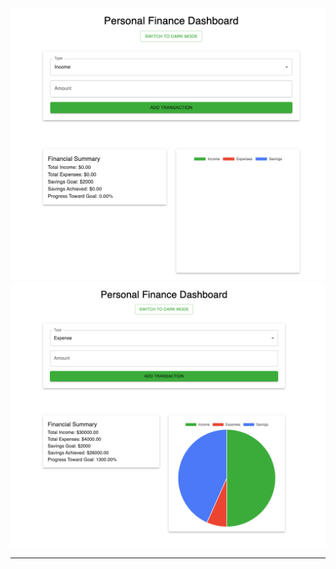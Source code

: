 
<img src="personal-finance-dashboard/src/images/dashboard.png" alt="Dashboard Screenshot" width="600" />
<img src="personal-finance-dashboard/src/images/transaction.png" alt="Transaction Screenshot" width="600" />

---
